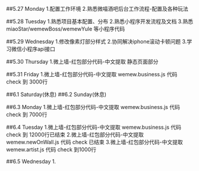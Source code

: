 ##5.27		Monday
1.配置工作环境
2.熟悉微喵酒吧后台工作流程-配置及各种玩法

##5.28		Tuesday
1.熟悉项目基本配置、分布
2.熟悉小程序开发流程及文档
3.熟悉miaoStar/wemewBoss/wemewYule 等小程序代码

##5.29		Wednesday
1.修改像素灯部分样式
2.协同解决iphone滚动卡顿问题
3.学习微信小程序api接口

##5.30		Thursday
1.微上墙-红包部分代码-中文提取 静态页面部分

##5.31		Friday
1.微上墙-红包部分代码-中文提取 wemew.business.js 代码 check 到 3000行

##6.1		Saturday(休息)
##6.2		Sunday(休息)

##6.3		Monday
1.微上墙-红包部分代码-中文提取 wemew.business.js 代码 check 到 7000行

##6.4		Tuesday
1.微上墙-红包部分代码-中文提取 wemew.business.js 代码 check 到 12000行已结束
2.微上墙-红包部分代码-中文提取 wemew.newOnWall.js 代码 check 已结束
3.微上墙-红包部分代码-中文提取 wemew.artist.js 代码 check 到1000行

##6.5		Wednesday
1.